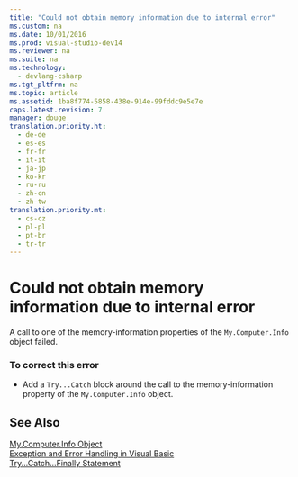 ```yaml
---
title: "Could not obtain memory information due to internal error"
ms.custom: na
ms.date: 10/01/2016
ms.prod: visual-studio-dev14
ms.reviewer: na
ms.suite: na
ms.technology: 
  - devlang-csharp
ms.tgt_pltfrm: na
ms.topic: article
ms.assetid: 1ba8f774-5858-438e-914e-99fddc9e5e7e
caps.latest.revision: 7
manager: douge
translation.priority.ht: 
  - de-de
  - es-es
  - fr-fr
  - it-it
  - ja-jp
  - ko-kr
  - ru-ru
  - zh-cn
  - zh-tw
translation.priority.mt: 
  - cs-cz
  - pl-pl
  - pt-br
  - tr-tr
---
```

# Could not obtain memory information due to internal error
A call to one of the memory-information properties of the `My.Computer.Info` object failed.  
  
### To correct this error  
  
-   Add a `Try...Catch` block around the call to the memory-information property of the `My.Computer.Info` object.  
  
## See Also  
 [My.Computer.Info Object](../Topic/My.Computer.Info%20Object.md)   
 [Exception and Error Handling in Visual Basic](assetId:///3e351e73-cf23-40ab-8b60-05794160529e)   
 [Try...Catch...Finally Statement](../Topic/Try...Catch...Finally%20Statement%20\(Visual%20Basic\).md)